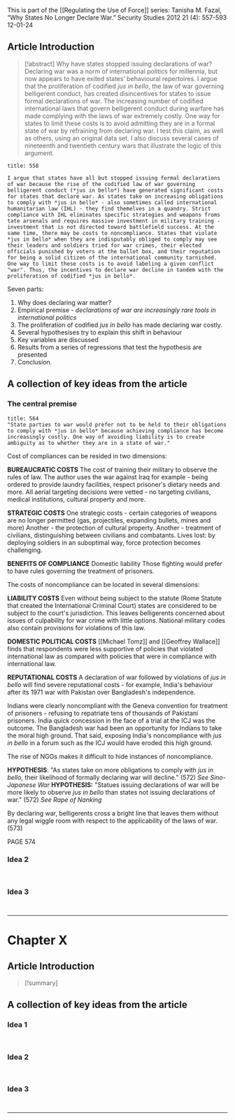 This is part of the [[Regulating the Use of Force]] series:
Tanisha M. Fazal, “Why States No Longer Declare War.” Security Studies 2012 21 (4): 557-593
12-01-24

## Article Introduction

>[!abstract]
>Why have states stopped issuing declarations of war? Declaring war was a norm of international politics for millennia, but now appears to have exited states’ behavioural repertoires. I argue that the proliferation of codified _jus in bello_, the law of war governing belligerent conduct, has created disincentives for states to issue formal declarations of war. The increasing number of codified international laws that govern belligerent conduct during warfare has made complying with the laws of war extremely costly. One way for states to limit these costs is to avoid admitting they are in a formal state of war by refraining from declaring war. I test this claim, as well as others, using an original data set. I also discuss several cases of nineteenth and twentieth century wars that illustrate the logic of this argument.

```ad-tldr
title: 558

I argue that states have all but stopped issuing formal declarations of war because the rise of the codified law of war governing belligerent conduct (*jus in bello*) have generated significant costs for states that declare war. As states take on increasing obligations to comply with *jus in bello* - also sometimes called international humanitarian law (IHL) - they find themelves in a quandry. Strict compliance with IHL eliminates specific strategies and weapons froms tate arsenals and requires massive investment in military training - investment that is not directed toward battlefield success. At the same time, there may be costs to noncompliance. States that violate *jus in bello* when they are indisputably obliged to comply may see their leaders and soldiers tried for war crimes, their elected officials punished by voters at the ballot box, and their reputation for being a solid citizen of the international community tarnished. One way to limit these costs is to avoid labeling a given conflict "war". Thus, the incentives to declare war decline in tandem with the proliferation of codified *jus in bello*.
```

Seven parts:
1. Why does declaring war matter?
2. Empirical premise - *declarations of war are increasingly rare tools in international politics*
3. The proliferation of codified *jus in bello* has made declaring war costly.
4. Several hypothesises try to explain this shift in behaviour
5. Key variables are discussed
6. Results from a series of regressions that test the hypothesis are presented
7. Conclusion.

## A collection of key ideas from the article

### The central premise

```ad-quote
title: 564
"State parties to war would prefer not to be held to their obligations to comply with *jus in bello* because achieving compliance has become increasingly costly. One way of avoiding liability is to create ambiguity as to whether they are in a state of war." 
```

Cost of compliances can be resided in two dimensions:

**BUREAUCRATIC COSTS**
The cost of training their military to observe the rules of law.
The author uses the war against Iraq for example - being ordered to provide laundry facilities, respect prisoner's dietary needs and more. All aerial targeting decisions were vetted - no targeting civilians, medical institutions, cultural property and more.

**STRATEGIC COSTS**
One strategic costs - certain categories of weapons are no longer permitted (gas, projectiles, expanding bullets, mines and more)
Another - the protection of cultural property.
Another - treatment of civilians, distinguishing between civilians and combatants.
Lives lost: by deploying soldiers in an suboptimal way, force protection becomes challenging.

**BENEFITS OF COMPLIANCE**
Domestic liability
Those fighting would prefer to have rules governing the treatment of prisoners.

The costs of noncompliance can be located in several dimensions:

**LIABILITY COSTS**
Even without being subject to the statute (Rome Statute that created the International Criminal Court) states are considered to be subject to the court's jurisdiction. This leaves belligerents concerned about issues of culpability for war crime with little options. National military codes also contain provisions for violations of this law.

**DOMESTIC POLITICAL COSTS**
[[Michael Tomz]] and [[Geoffrey Wallace]] finds that respondents were less supportive of policies that violated international law as compared with policies that were in compliance with international law.

**REPUTATIONAL COSTS**
A declaration of war followed by violations of *jus in bello* will find severe reputational costs - for example, India's behaviour after its 1971 war with Pakistan over Bangladesh's independence.

Indians were clearly noncompliant with the Geneva convention for treatment of prisoners - refusing to repatriate tens of thousands of Pakistani prisoners. India quick concession in the face of a trial at the ICJ was the outcome. The Bangladesh war had been an opportunity for Indians to take the moral high ground. That said, exposing India's noncompliance with *jus in bello* in a forum such as the ICJ would have eroded this high ground.

The rise of NGOs makes it difficult to hide instances of noncompliance.

**HYPOTHESIS**: "As states take on more obligations to comply with *jus in bello*, their likelihood of formally declaring war will decline." (572) *See Sino-Japanese War*
**HYPOTHESIS:** "Statues issuing declarations of war will be more likely to observe *jus in bello* than states not issuing declarations of war." (572) *See Rape of Nanking*

By declaring war, belligerents cross a bright line that leaves them without any legal wiggle room with respect to the applicability of the laws of war. (573)

PAGE 574

### Idea 2

```ad-quote


```

### Idea 3

```ad-quote


```

---
# Chapter X
## Article Introduction

>[!summary]


## A collection of key ideas from the article

### Idea 1

```ad-quote


```
### Idea 2

```ad-quote


```

### Idea 3

```ad-quote


```

---
